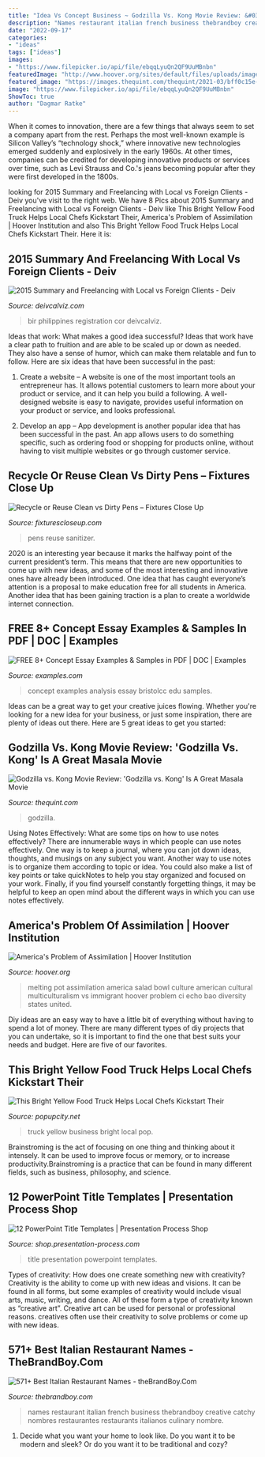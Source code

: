 ```yaml
---
title: "Idea Vs Concept Business ~ Godzilla Vs. Kong Movie Review: &#039;godzilla Vs. Kong&#039; Is A Great Masala Movie"
description: "Names restaurant italian french business thebrandboy creative catchy nombres restaurantes restaurants italianos culinary nombre"
date: "2022-09-17"
categories:
- "ideas"
tags: ["ideas"]
images:
- "https://www.filepicker.io/api/file/ebqqLyuQn2QF9UuMBnbn"
featuredImage: "http://www.hoover.org/sites/default/files/uploads/images/bowlandpot-f.jpg"
featured_image: "https://images.thequint.com/thequint/2021-03/bff0c15e-7edf-45c6-a768-8037c31d27b4/Godzilla_vs_Kong_First_Reactions_Rep.jpeg?rect=21%2C0%2C558%2C314&amp;auto=format%2Ccompress&amp;fmt=webp&amp;w=1200"
image: "https://www.filepicker.io/api/file/ebqqLyuQn2QF9UuMBnbn"
ShowToc: true
author: "Dagmar Ratke"
---
```



When it comes to innovation, there are a few things that always seem to set a company apart from the rest. Perhaps the most well-known example is Silicon Valley’s “technology shock,” where innovative new technologies emerged suddenly and explosively in the early 1960s. At other times, companies can be credited for developing innovative products or services over time, such as Levi Strauss and Co.'s jeans becoming popular after they were first developed in the 1800s.

	

		
looking for 2015 Summary and Freelancing with Local vs Foreign Clients - Deiv you've visit to the right web. We have 8 Pics about 2015 Summary and Freelancing with Local vs Foreign Clients - Deiv like This Bright Yellow Food Truck Helps Local Chefs Kickstart Their, America&#039;s Problem of Assimilation | Hoover Institution and also This Bright Yellow Food Truck Helps Local Chefs Kickstart Their. Here it is:
		
    
## 2015 Summary And Freelancing With Local Vs Foreign Clients - Deiv

<img loading=lazy src="http://deivcalviz.com/blog/wp-content/uploads/ngg_featured/BIR_Cor.jpg" onerror="this.onerror=null;this.src='https://tse4.mm.bing.net/th?id=OIP.vlRaeTCE2_PH_QDlZcJRPgHaEa&amp;pid=15.1';" alt="2015 Summary and Freelancing with Local vs Foreign Clients - Deiv">

_Source: deivcalviz.com_

>bir philippines registration cor deivcalviz. 

	

Ideas that work: What makes a good idea successful?
Ideas that work have a clear path to fruition and are able to be scaled up or down as needed. They also have a sense of humor, which can make them relatable and fun to follow. Here are six ideas that have been successful in the past:
1. Create a website – A website is one of the most important tools an entrepreneur has. It allows potential customers to learn more about your product or service, and it can help you build a following. A well-designed website is easy to navigate, provides useful information on your product or service, and looks professional.

2. Develop an app – App development is another popular idea that has been successful in the past. An app allows users to do something specific, such as ordering food or shopping for products online, without having to visit multiple websites or go through customer service.

    
## Recycle Or Reuse Clean Vs Dirty Pens – Fixtures Close Up

<img loading=lazy src="https://i1.wp.com/www.fixturescloseup.com/wp-content/uploads/2017/10/Clean-Vs-Dirty-Pen-Sanitizer-Urgent-Care-1.jpg?w=396&amp;h=529&amp;ssl=1" onerror="this.onerror=null;this.src='https://tse1.mm.bing.net/th?id=OIP.Y-hFV3dOmhtFHlMXDM1T4wAAAA&amp;pid=15.1';" alt="Recycle or Reuse Clean vs Dirty Pens – Fixtures Close Up">

_Source: fixturescloseup.com_

>pens reuse sanitizer. 

	

2020 is an interesting year because it marks the halfway point of the current president’s term. This means that there are new opportunities to come up with new ideas, and some of the most interesting and innovative ones have already been introduced. One idea that has caught everyone’s attention is a proposal to make education free for all students in America. Another idea that has been gaining traction is a plan to create a worldwide internet connection.

    
## FREE 8+ Concept Essay Examples &amp; Samples In PDF | DOC | Examples

<img loading=lazy src="https://images.examples.com/wp-content/uploads/2017/06/Concept-Analysis.jpg" onerror="this.onerror=null;this.src='https://tse2.mm.bing.net/th?id=OIP.O3sZwEj2rDh213gY6YbQgAHaJA&amp;pid=15.1';" alt="FREE 8+ Concept Essay Examples &amp; Samples in PDF | DOC | Examples">

_Source: examples.com_

>concept examples analysis essay bristolcc edu samples. 

	

Ideas can be a great way to get your creative juices flowing. Whether you're looking for a new idea for your business, or just some inspiration, there are plenty of ideas out there. Here are 5 great ideas to get you started: 

    
## Godzilla Vs. Kong Movie Review: &#039;Godzilla Vs. Kong&#039; Is A Great Masala Movie

<img loading=lazy src="https://images.thequint.com/thequint/2021-03/bff0c15e-7edf-45c6-a768-8037c31d27b4/Godzilla_vs_Kong_First_Reactions_Rep.jpeg?rect=21%2C0%2C558%2C314&amp;auto=format%2Ccompress&amp;fmt=webp&amp;w=1200" onerror="this.onerror=null;this.src='https://tse1.mm.bing.net/th?id=OIP.ntD3eR01B36FJDyc-w9tBwHaEK&amp;pid=15.1';" alt="Godzilla vs. Kong Movie Review: &#039;Godzilla vs. Kong&#039; Is A Great Masala Movie">

_Source: thequint.com_

>godzilla. 

	

Using Notes Effectively: What are some tips on how to use notes effectively?
There are innumerable ways in which people can use notes effectively. One way is to keep a journal, where you can jot down ideas, thoughts, and musings on any subject you want. Another way to use notes is to organize them according to topic or idea. You could also make a list of key points or take quickNotes to help you stay organized and focused on your work. Finally, if you find yourself constantly forgetting things, it may be helpful to keep an open mind about the different ways in which you can use notes effectively.

    
## America&#039;s Problem Of Assimilation | Hoover Institution

<img loading=lazy src="http://www.hoover.org/sites/default/files/uploads/images/bowlandpot-f.jpg" onerror="this.onerror=null;this.src='https://tse4.mm.bing.net/th?id=OIP.t5Se_wI0XTp-ON5d7Z5BpAAAAA&amp;pid=15.1';" alt="America&#039;s Problem of Assimilation | Hoover Institution">

_Source: hoover.org_

>melting pot assimilation america salad bowl culture american cultural multiculturalism vs immigrant hoover problem ci echo bao diversity states united. 

	

Diy ideas are an easy way to have a little bit of everything without having to spend a lot of money. There are many different types of diy projects that you can undertake, so it is important to find the one that best suits your needs and budget. Here are five of our favorites.

    
## This Bright Yellow Food Truck Helps Local Chefs Kickstart Their

<img loading=lazy src="https://popupcity.net/wp-content/uploads/2019/09/De-Grote-Wisseltruck-4-1400x934.jpg" onerror="this.onerror=null;this.src='https://tse1.mm.bing.net/th?id=OIP.nPdnJ43OgoiRDaL65g437AHaE8&amp;pid=15.1';" alt="This Bright Yellow Food Truck Helps Local Chefs Kickstart Their">

_Source: popupcity.net_

>truck yellow business bright local pop. 

	

Brainstroming is the act of focusing on one thing and thinking about it intensely. It can be used to improve focus or memory, or to increase productivity.Brainstroming is a practice that can be found in many different fields, such as business, philosophy, and science.

    
## 12 PowerPoint Title Templates | Presentation Process Shop

<img loading=lazy src="https://www.filepicker.io/api/file/ebqqLyuQn2QF9UuMBnbn" onerror="this.onerror=null;this.src='https://tse1.mm.bing.net/th?id=OIP.IqABVbGMN6fCGFDJCvAWGAHaEK&amp;pid=15.1';" alt="12 PowerPoint Title Templates | Presentation Process Shop">

_Source: shop.presentation-process.com_

>title presentation powerpoint templates. 

	

Types of creativity: How does one create something new with creativity?
Creativity is the ability to come up with new ideas and visions. It can be found in all forms, but some examples of creativity would include visual arts, music, writing, and dance. All of these form a type of creativity known as “creative art”. Creative art can be used for personal or professional reasons. creatives often use their creativity to solve problems or come up with new ideas.

    
## 571+ Best Italian Restaurant Names - TheBrandBoy.Com

<img loading=lazy src="https://thebrandboy.com/wp-content/uploads/2018/03/italian-restaurant-business-names.jpg" onerror="this.onerror=null;this.src='https://tse2.mm.bing.net/th?id=OIP._HAb6FqDcT1it5Wdds0JKQHaFj&amp;pid=15.1';" alt="571+ Best Italian Restaurant Names - theBrandBoy.Com">

_Source: thebrandboy.com_

>names restaurant italian french business thebrandboy creative catchy nombres restaurantes restaurants italianos culinary nombre. 

	

1. Decide what you want your home to look like. Do you want it to be modern and sleek? Or do you want it to be traditional and cozy?

